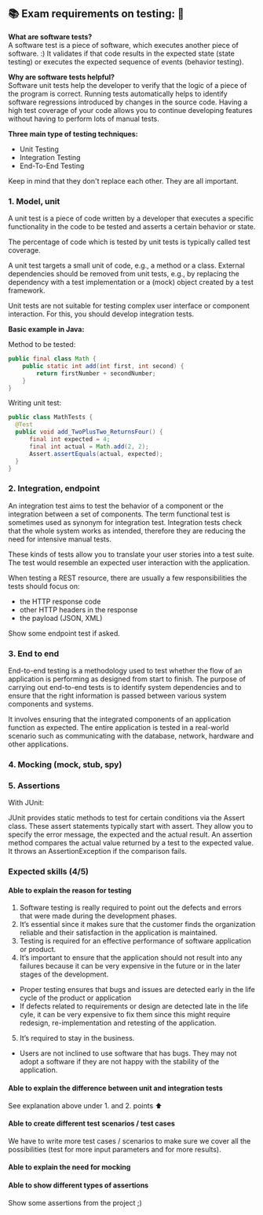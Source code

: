 ## :books: Exam requirements on testing: :rotating_light:

**What are software tests? </br>**
A software test is a piece of software, which executes another piece of software. :) It validates if that code results in the expected state (state testing) or executes the expected sequence of events (behavior testing).

**Why are software tests helpful? </br>**
Software unit tests help the developer to verify that the logic of a piece of the program is correct.
Running tests automatically helps to identify software regressions introduced by changes in the source code. Having a high test coverage of your code allows you to continue developing features without having to perform lots of manual tests.

**Three main type of testing techniques:**
- Unit Testing
- Integration Testing
- End-To-End Testing

Keep in mind that they don't replace each other. They are all important.

### 1. Model, unit

A unit test is a piece of code written by a developer that executes a specific functionality in the code to be tested and asserts a certain behavior or state.

The percentage of code which is tested by unit tests is typically called test coverage.

A unit test targets a small unit of code, e.g., a method or a class. External dependencies should be removed from unit tests, e.g., by replacing the dependency with a test implementation or a (mock) object created by a test framework.

Unit tests are not suitable for testing complex user interface or component interaction. For this, you should develop integration tests.

**Basic example in Java:**

Method to be tested:
```Java
public final class Math {
    public static int add(int first, int second) {
        return firstNumber + secondNumber;
    }
}
```
Writing unit test:
```Java
public class MathTests {
  @Test
  public void add_TwoPlusTwo_ReturnsFour() {
      final int expected = 4;
      final int actual = Math.add(2, 2);
      Assert.assertEquals(actual, expected);
  }
}
```

### 2. Integration, endpoint

An integration test aims to test the behavior of a component or the integration between a set of components. The term functional test is sometimes used as synonym for integration test. Integration tests check that the whole system works as intended, therefore they are reducing the need for intensive manual tests.

These kinds of tests allow you to translate your user stories into a test suite. The test would resemble an expected user interaction with the application.

When testing a REST resource, there are usually a few responsibilities the tests should focus on:

- the HTTP response code
- other HTTP headers in the response
- the payload (JSON, XML)

Show some endpoint test if asked.

### 3. End to end

End-to-end testing is a methodology used to test whether the flow of an application is performing as designed from start to finish. The purpose of carrying out end-to-end tests is to identify system dependencies and to ensure that the right information is passed between various system components and systems.

It involves ensuring that the integrated components of an application function as expected. The entire application is tested in a real-world scenario such as communicating with the database, network, hardware and other applications.

### 4. Mocking (mock, stub, spy)

### 5. Assertions

With JUnit:

JUnit provides static methods to test for certain conditions via the Assert class. These assert statements typically start with assert. They allow you to specify the error message, the expected and the actual result. An assertion method compares the actual value returned by a test to the expected value. It throws an AssertionException if the comparison fails.


### Expected skills (4/5)

#### Able to explain the reason for testing

1. Software testing is really required to point out the defects and errors that were made during the development phases.
2. It’s essential since it makes sure that the customer finds the organization reliable and their satisfaction in the application is maintained.
3. Testing is required for an effective performance of software application or product.
4. It’s important to ensure that the application should not result into any failures because it can be very expensive in the future or in the later stages of the development.
  - Proper testing ensures that bugs and issues are detected early in the life cycle of the product or application
  - If defects related to requirements or design are detected late in the life cyle, it can be very expensive to fix them since this might require redesign, re-implementation and retesting of the application.
5. It’s required to stay in the business.
  - Users are not inclined to use software that has bugs. They may not adopt a software if they are not happy with the stability of the application.

#### Able to explain the difference between unit and integration tests

See explanation above under 1. and 2. points :arrow_up:

#### Able to create different test scenarios / test cases

We have to write more test cases / scenarios to make sure we cover all the possibilities (test for more input parameters and for more results).

#### Able to explain the need for mocking

#### Able to show different types of assertions

Show some assertions from the project ;)
